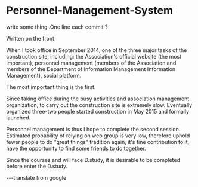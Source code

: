 # Personnel-Management-System
write some thing .One line each commit ?

Written on the front
 
When I took office in September 2014, one of the three major tasks of the construction site, including: the Association's official website (the most important), personnel management (members of the Association and members of the Department of Information Management Information Management), social platform.

The most important thing is the first.

Since taking office during the busy activities and association management organization, to carry out the construction site is extremely slow. Eventually organized three-two people started construction in May 2015 and formally launched.

Personnel management is thus I hope to complete the second session. Estimated probability of relying on web group is very low, therefore uphold fewer people to do "great things" tradition again, it's fine contribution to it, have the opportunity to find some friends to do together.

Since the courses and will face D.study, it is desirable to be completed before enter the D.study.

---translate from google




